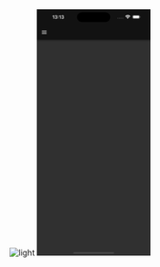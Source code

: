 


<img src="https://github.com/jonasermert/start-template-with-light-and-dark-mode/raw/main/images  /Simulator%20Screenshot%20-%20iPhone%2015%20Pro%20Max%20-%202024-01-14%20at%2013.12.45.png" alt="light" width="200" />


   
<img src="https://github.com/jonasermert/start-template-with-light-and-dark-mode/raw/main/images/Simulator%20Screenshot%20-%20iPhone%2015%20Pro%20Max%20-%202024-01-14%20at%2013.13.17.png" alt="dark" width="200" />


